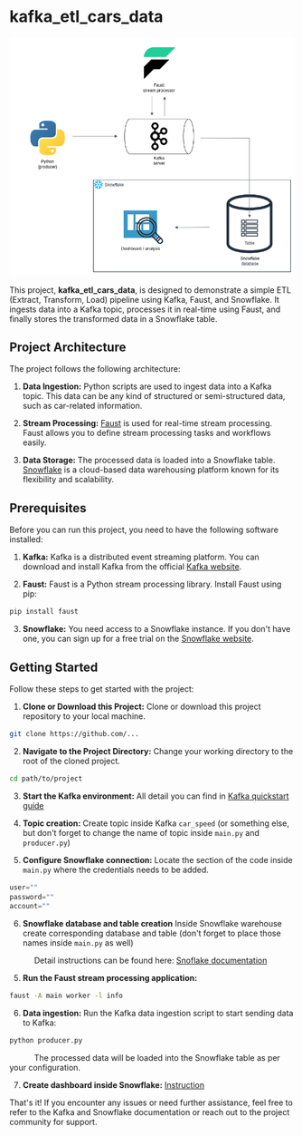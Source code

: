 # kafka_etl_cars_data

![diagram](readme-images/Kafka_faust.drawio.png)

This project, **kafka_etl_cars_data**, is designed to demonstrate a simple ETL (Extract, Transform, Load) pipeline using Kafka, Faust, and Snowflake. It ingests data into a Kafka topic, processes it in real-time using Faust, and finally stores the transformed data in a Snowflake table.

## Project Architecture

The project follows the following architecture:

1. **Data Ingestion:** Python scripts are used to ingest data into a Kafka topic. This data can be any kind of structured or semi-structured data, such as car-related information.

2. **Stream Processing:** [Faust](https://faust.readthedocs.io/) is used for real-time stream processing. Faust allows you to define stream processing tasks and workflows easily.

3. **Data Storage:** The processed data is loaded into a Snowflake table. [Snowflake](https://www.snowflake.com/) is a cloud-based data warehousing platform known for its flexibility and scalability.

## Prerequisites

Before you can run this project, you need to have the following software installed:

1. **Kafka:** Kafka is a distributed event streaming platform. You can download and install Kafka from the official [Kafka website](https://kafka.apache.org/downloads).

2. **Faust:** Faust is a Python stream processing library. Install Faust using pip:

```bash
pip install faust
```

3. **Snowflake:** You need access to a Snowflake instance. If you don't have one, you can sign up for a free trial on the [Snowflake website](https://www.snowflake.com/).

## Getting Started

Follow these steps to get started with the project:

1. **Clone or Download this Project:** Clone or download this project repository to your local machine.

```bash
git clone https://github.com/...
```

2. **Navigate to the Project Directory:** Change your working directory to the root of the cloned project.

```bash
cd path/to/project
```

3. **Start the Kafka environment:**
All detail you can find in [Kafka quickstart guide](https://kafka.apache.org/quickstart)

4. **Topic creation:** 
Create topic inside Kafka `car_speed` (or something else, but don't forget to change the name of topic inside `main.py` and `producer.py`)

5. **Configure Snowflake connection:**
Locate the section of the code inside `main.py` where the credentials needs to be added.

```python
user=""
password=""
account="" 
```

6. **Snowflake database and table creation**
Inside Snowflake warehouse create corresponding database and table (don't forget to place those names inside `main.py` as well)

&emsp; &emsp; &nbsp; Detail instructions can be found here: [Snoflake documentation](https://docs.snowflake.com/)

5. **Run the Faust stream processing application:**

```bash
faust -A main worker -l info
```

6. **Data ingestion:**
Run the Kafka data ingestion script to start sending data to Kafka:

```bash
python producer.py
```

&emsp; &emsp; &nbsp; The processed data will be loaded into the Snowflake table as per your configuration.

7. **Create dashboard inside Snowflake:**
[Instruction](https://docs.snowflake.com/en/user-guide/ui-snowsight-dashboards)

That's it! If you encounter any issues or need further assistance, feel free to refer to the Kafka and Snowflake documentation or reach out to the project community for support.